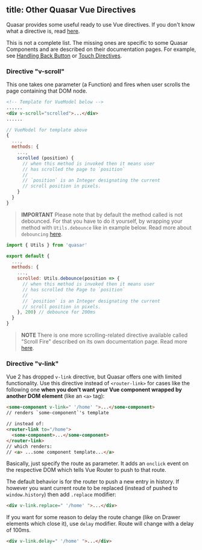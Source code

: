 title: Other Quasar Vue Directives
---
Quasar provides some useful ready to use Vue directives. If you don't know what a directive is, read [here](http://vuejs.org/guide/custom-directive.html).

This is not a complete list. The missing ones are specific to some Quasar Components and are described on their documentation pages. For example, see [Handling Back Button](/guide/handling-back-button.html) or [Touch Directives](/api/js-touch-directives.html).

### Directive "v-scroll"
This one takes one parameter (a Function) and fires when user scrolls the page containing that DOM node.

``` html
<!-- Template for VueModel below -->
......
<div v-scroll="scrolled">...</div>
......
```
``` js
// VueModel for template above
{
  ...,
  methods: {
    ...,
    scrolled (position) {
      // when this method is invoked then it means user
      // has scrolled the page to `position`
      //
      // `position` is an Integer designating the current
      // scroll position in pixels.
    }
  }
}
```

> **IMPORTANT**
> Please note that by default the method called is not debounced. For that you have to do it yourself, by wrapping your method with `Utils.debounce` like in example below.
> Read more about `debouncing` [here](/api/js-utils.html#Debounce-Function).

``` js
import { Utils } from 'quasar'

export default {
  ...,
  methods: {
    ...,
    scrolled: Utils.debounce(position => {
      // when this method is invoked then it means user
      // has scrolled the Page to `position`
      //
      // `position` is an Integer designating the current
      // scroll position in pixels.
    }, 200) // debounce for 200ms
  }
}
```

> **NOTE**
> There is one more scrolling-related directive available called "Scroll Fire" described on its own documentation page. Read more [here](/components/scroll-fire.html).

### Directive "v-link"
Vue 2 has dropped `v-link` directive, but Quasar offers one with limited functionality.
Use this directive instead of `<router-link>` for cases like the following one **when you don't want your Vue component wrapped by another DOM element** (like an `<a>` tag):

``` html
<some-component v-link=" '/home' ">...</some-component>
// renders `some-component`'s template

// instead of:
<router-link to="/home">
  <some-component>...</some-component>
</router-link>
// which renders:
// <a> ...some component template...</a>
```

Basically, just specify the route as parameter. It adds an `onclick` event on the respective DOM which tells Vue Router to push to that route.

The default behavior is for the router to push a new entry in history. If however you want current route to be replaced (instead of pushed to `window.history`) then add `.replace` modifier:

``` html
<div v-link.replace=" '/home' ">...</div>
```

If you want for some reason to delay the route change (like on Drawer elements which close it), use `delay` modifier. Route will change with a delay of 100ms.
``` html
<div v-link.delay=" '/home' ">...</div>
```
